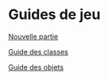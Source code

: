 # Guides de jeu

[Nouvelle partie](/docs/guides/newgame.md)

[Guide des classes](/docs/guides/classes.md)

[Guide des objets](/docs/guides/items.md)
